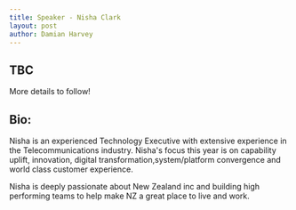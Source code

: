 ```yaml
---
title: Speaker - Nisha Clark
layout: post
author: Damian Harvey
---
```


## TBC
 
More details to follow!

## Bio:

Nisha is an experienced Technology Executive with extensive experience in the Telecommunications industry.  Nisha's focus this year is on capability uplift,  innovation, digital transformation,system/platform convergence and world class customer experience.

Nisha is deeply passionate about New Zealand inc and building high performing teams to help make NZ a great place to live and work.

